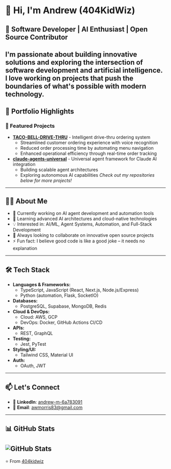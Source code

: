 # 👋 Hi, I'm Andrew (404KidWiz)
## 🚀 Software Developer | AI Enthusiast | Open Source Contributor
I'm passionate about building innovative solutions and exploring the intersection of software development and artificial intelligence. I love working on projects that push the boundaries of what's possible with modern technology.
---
## 💼 Portfolio Highlights
### 🌟 Featured Projects
- **[TACO-BELL-DRIVE-THRU](https://github.com/404kidwiz/TACO-BELL-DRIVE-THRU)** - Intelligent drive-thru ordering system
  - Streamlined customer ordering experience with voice recognition
  - Reduced order processing time by automating menu navigation
  - Enhanced operational efficiency through real-time order tracking
- **[claude-agents-universal](https://github.com/404kidwiz/claude-agents-universal)** - Universal agent framework for Claude AI integration
  - Building scalable agent architectures
  - Exploring autonomous AI capabilities
*Check out my repositories below for more projects!*
---
## 👨‍💻 About Me
- 🔭 Currently working on AI agent development and automation tools
- 🌱 Learning advanced AI architectures and cloud-native technologies
- 💡 Interested in: AI/ML, Agent Systems, Automation, and Full-Stack Development
- 🎯 Always looking to collaborate on innovative open source projects
- ⚡ Fun fact: I believe good code is like a good joke – it needs no explanation
---
## 🛠️ Tech Stack
- **Languages & Frameworks:**
  - TypeScript, JavaScript (React, Next.js, Node.js/Express)
  - Python (automation, Flask, SocketIO)
- **Databases:**
  - PostgreSQL, Supabase, MongoDB, Redis
- **Cloud & DevOps:**
  - Cloud: AWS, GCP
  - DevOps: Docker, GitHub Actions CI/CD
- **APIs:**
  - REST, GraphQL
- **Testing:**
  - Jest, PyTest
- **Styling/UI:**
  - Tailwind CSS, Material UI
- **Auth:**
  - OAuth, JWT
---
## 📫 Let's Connect
- 💼 **LinkedIn**: [andrew-m-6a783091](https://www.linkedin.com/in/andrew-m-6a783091/)
- 📧 **Email**: awmorris83@gmail.com
---
## 📊 GitHub Stats
![GitHub Stats](https://github-readme-stats.vercel.app/api?username=404kidwiz&show_icons=true&theme=radical)
---
⭐️ From [404kidwiz](https://github.com/404kidwiz)
